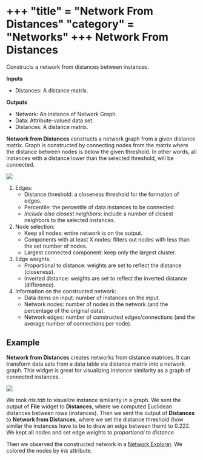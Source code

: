 +++
"title" = "Network From Distances"
"category" = "Networks"
+++
Network From Distances
======================

Constructs a network from distances between instances.

**Inputs**

- Distances: A distance matrix.

**Outputs**

- Network: An instance of Network Graph.
- Data: Attribute-valued data set.
- Distances: A distance matrix.

**Network from Distances** constructs a network graph from a given distance matrix. Graph is constructed by connecting nodes from the matrix where the distance between nodes is below the given threshold. In other words, all instances with a distance lower than the selected threshold, will be connected.

![](../images/network-from-distances-stamped.png)

1. Edges:
   - Distance threshold: a closeness threshold for the formation of edges.
   - Percentile: the percentile of data instances to be connected.
   - *Include also closest neighbors*: include a number of closest neighbors to the selected instances.
2. Node selection:
   - Keep all nodes: entire network is on the output.
   - Components with at least X nodes: filters out nodes with less than the set number of nodes.
   - Largest connected component: keep only the largest cluster.
3. Edge weights:
   - Proportional to distance: weights are set to reflect the distance (closeness).
   - Inverted distance: weights are set to reflect the inverted distance (difference).
4. Information on the constructed network:
   - Data items on input: number of instances on the input.
   - Network nodes: number of nodes in the network (and the percentage of the original data).
   - Network edges: number of constructed edges/connections (and the average number of connections per node).

Example
-------

**Network from Distances** creates networks from distance matrices. It can transform data sets from a data table via distance matrix into a network graph. This widget is great for visualizing instance similarity as a graph of connected instances.

![](../images/network-from-distances-example.png)

We took *iris.tab* to visualize instance similarity in a graph. We sent the output of **File** widget to **Distances**, where we computed Euclidean distances between rows (instances). Then we sent the output of **Distances** to **Network from Distances**, where we set the distance threshold (how similar the instances have to be to draw an edge between them) to 0.222. We kept all nodes and set edge weights to *proportional to distance*.

Then we observed the constructed network in a [Network Explorer](../networkexplorer/). We colored the nodes by *iris* attribute.
